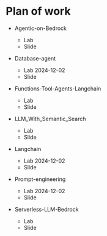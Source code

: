 # Plan of work

* Agentic-on-Bedrock
  * Lab
  * Slide

* Database-agent
  * Lab 2024-12-02
  * Slide

* Functions-Tool-Agents-Langchain
  * Lab
  * Slide

* LLM_With_Semantic_Search
  * Lab
  * Slide

* Langchain
  * Lab 2024-12-02
  * Slide 

* Prompt-engineering
  * Lab 2024-12-02
  * Slide

* Serverless-LLM-Bedrock
  * Lab
  * Slide

